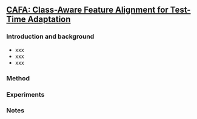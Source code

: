 ## [CAFA: Class-Aware Feature Alignment for Test-Time Adaptation](https://arxiv.org/pdf/2206.00205.pdf)


### Introduction and background
- xxx
- xxx
- xxx

### Method

### Experiments

### Notes
